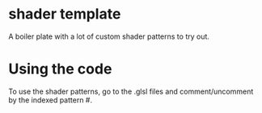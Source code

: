 # shader template
A boiler plate with a lot of custom shader patterns to try out.

# Using the code
To use the shader patterns, go to the .glsl files and comment/uncomment by the indexed pattern #.
